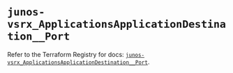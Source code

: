 # `junos-vsrx_ApplicationsApplicationDestination__Port`

Refer to the Terraform Registry for docs: [`junos-vsrx_ApplicationsApplicationDestination__Port`](https://registry.terraform.io/providers/juniper/junos-vsrx/20.32.106/docs/resources/applications_application_destination__port).
